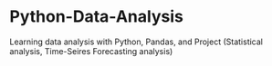 # Python-Data-Analysis
Learning data analysis with Python, Pandas, and Project (Statistical analysis, Time-Seires Forecasting analysis)
